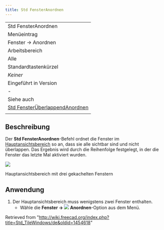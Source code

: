```yaml
---
title: Std FensterAnordnen
---
```


|                                                                                  |
| -------------------------------------------------------------------------------- |
| Std FensterAnordnen                                                              |
| Menüeintrag                                                                      |
| Fenster → Anordnen                                                               |
| Arbeitsbereich                                                                   |
| Alle                                                                             |
| Standardtastenkürzel                                                             |
| _Keiner_                                                                         |
| Eingeführt in Version                                                            |
| -                                                                                |
| Siehe auch                                                                       |
| [Std FensterÜberlappendAnordnen](/Std_CascadeWindows/de "Std CascadeWindows/de") |
|                                                                                  |

## Beschreibung

Der **Std FensterAnordnen**-Befehl ordnet die Fenster im [Hauptansichtsbereich](/Main_view_area/de "Main view area/de") so an, dass sie alle sichtbar sind und nicht überlappen. Das Ergebnis wird durch die Reihenfolge festgelegt, in der die Fenster das letzte Mal aktiviert wurden.

![](/images/Std_TileWindows_example.png)

Hauptansichtsbereich mit drei gekachelten Fenstern

## Anwendung

1. Der Hauptansichtsbereich muss wenigstens zwei Fenster enthalten.
   - Wähle die **Fenster → ![](/images/Std_TileWindows.svg) Anordnen**-Option aus dem Menü.

Retrieved from "<http://wiki.freecad.org/index.php?title=Std_TileWindows/de&oldid=1454618>"
